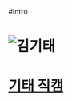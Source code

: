#intro

# ![김기태](https://www.google.co.kr/search?q=%EA%B9%80%EA%B8%B0%ED%83%9C&source=lnms&tbm=isch&sa=X&ved=0ahUKEwjk4-j-zNDUAhWIUZQKHX8ACK0Q_AUIBigB&biw=1536&bih=759#)


# [기태 직캠](https://www.youtube.com/watch?v=HseNPspi0dw)

